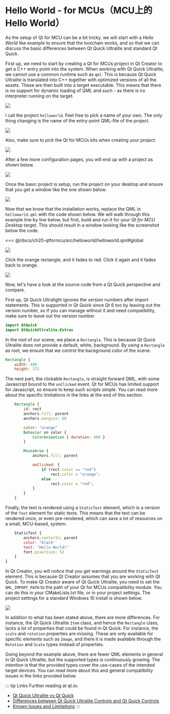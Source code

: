 # Hello World - for MCUs（MCU上的Hello World）

As the setup of Qt for MCU can be a bit tricky, we will start with a _Hello World_ like example to ensure that the toolchain works, and so that we can discuss the basic differences between Qt Quick Ultralite and standard Qt Quick.



First up, we need to start by creating a Qt for MCUs project in Qt Creator to get a C++ entry point into the system. When working with Qt Quick Ultralite, we cannot use a common runtime such as ``qml``. This is because Qt Quick Ultralite is translated into C++ together with optimized versions of all the assets. These are then built into a target executable. This means that there is no support for dynamic loading of QML and such - as there is no interpreter running on the target.

![](./assets/create-project-1.png)

I call the project ``helloworld``. Feel free to pick a name of your own. The only thing changing is the name of the entry-point QML-file of the project.

![](./assets/create-project-2.png)

Also, make sure to pick the Qt for MCUs kits when creating your project.

![](./assets/create-project-3.png)

After a few more configuration pages, you will end up with a project as shown below.

![](./assets/qtcreator-with-project.png)

Once the basic project is setup, run the project on your desktop and ensure that you get a window like the one shown below.

![](./assets/qul-hello-world.png)

Now that we know that the installation works, replace the QML in ``helloworld.qml`` with the code shown below. We will walk through this example line by line below, but first, build and run it for your _Qt for MCU Desktop_ target. This should result in a window looking like the screenshot below the code.

<<< @/docs/ch20-qtformcu/src/helloworld/helloworld.qml#global

![](./assets/hello-world-orange.png)

Click the orange rectangle, and it fades to red. Click it again and it fades back to orange.

![](./assets/hello-world-red.png)

Now, let's have a look at the source code from a Qt Quick perspective and compare.

First up, Qt Quick Ultralight ignores the version numbers after import statements. This is supported in Qt Quick since Qt 6 too by leaving out the version number, so if you can manage without it and need compatibility, make sure to leave out the version number.

```qml
import QtQuick
import QtQuickUltralite.Extras
```

In the root of our scene, we place a ``Rectangle``. This is because Qt Quick Ultralite does not provide a default, white, background. By using a ``Rectangle`` as root, we ensure that we control the background color of the scene.

```qml
Rectangle {
    width: 480
    height: 272
```

The next part, the clickable ``Rectangle``, is straight forward QML, with some Javascript bound to the ``onClicked`` event. Qt for MCUs has limited support for Javascript, so ensure to keep such scripts simple. You can read more about the specific limitations in the links at the end of this section.

```qml
    Rectangle {
        id: rect
        anchors.fill: parent
        anchors.margins: 60

        color: "orange"
        Behavior on color {
            ColorAnimation { duration: 400 }
        }

        MouseArea {
            anchors.fill: parent

            onClicked: {
                if (rect.color == "red")
                    rect.color = "orange";
                else
                    rect.color = "red";
            }
        }
    }
```

Finally, the text is rendered using a ``StaticText`` element, which is a version of the ``Text`` element for static texts. This means that the text can be rendered once, or even pre-rendered, which can save a lot of resources on a small, MCU-based, system.

```qml
    StaticText {
        anchors.centerIn: parent
        color: "black"
        text: "Hello World!"
        font.pixelSize: 52
    }
}
```

In Qt Creator, you will notice that you get warnings around the ``StaticText`` element. This is because Qt Creator assumes that you are working with Qt Quick. To make Qt Creator aware of Qt Quick Ultralite, you need to set the ``QML_IMPORT_PATH`` to the path of your Qt for MCUs compatibility module. You can do this in your CMakeLists.txt file, or in your project settings. The project settings for a standard Windows 10 install is shown below.

![](./assets/qtcreator-qml-import-path.png)

In addition to what has been stated above, there are more differences. For instance, the Qt Quick Ultralite ``Item`` class, and hence the ``Rectangle`` class, lacks a lot of properties that could be found in Qt Quick. For instance, the ``scale`` and ``rotation`` properties are missing. These are only available for specific elements such as ``Image``, and there it is made available through the ``Rotation`` and ``Scale`` types instead of properties.

Going beyond the example above, there are fewer QML elements in general in Qt Quick Ultralite, but the supported types is continuously growing. The intention is that the provided types cover the use-cases of the intended target devices. You can read more about this and general compatibility issues in the links provided below.

::: tip Links
Further reading at qt.io:
* [Qt Quick Ultralite vs Qt Quick](https://doc.qt.io/QtForMCUs/qtul-qtquick-differences.html)
* [Differences between Qt Quick Ultralite Controls and Qt Quick Controls](https://doc.qt.io/QtForMCUs/qtul-qtquick-controls-api-differences.html)
* [Known Issues and Limitations](https://doc.qt.io/QtForMCUs/qtul-known-issues.html)
:::

